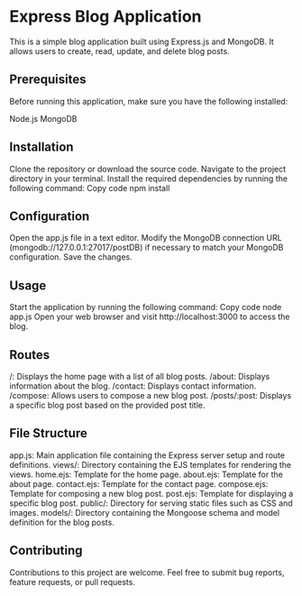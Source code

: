 # **Express Blog Application**
This is a simple blog application built using Express.js and MongoDB. It allows users to create, read, update, and delete blog posts.

## Prerequisites
Before running this application, make sure you have the following installed:

Node.js
MongoDB
## Installation
Clone the repository or download the source code.
Navigate to the project directory in your terminal.
Install the required dependencies by running the following command:
Copy code
npm install
## Configuration
Open the app.js file in a text editor.
Modify the MongoDB connection URL (mongodb://127.0.0.1:27017/postDB) if necessary to match your MongoDB configuration.
Save the changes.
## Usage
Start the application by running the following command:
Copy code
node app.js
Open your web browser and visit http://localhost:3000 to access the blog.
## Routes
/: Displays the home page with a list of all blog posts.
/about: Displays information about the blog.
/contact: Displays contact information.
/compose: Allows users to compose a new blog post.
/posts/:post: Displays a specific blog post based on the provided post title.
## File Structure
app.js: Main application file containing the Express server setup and route definitions.
views/: Directory containing the EJS templates for rendering the views.
home.ejs: Template for the home page.
about.ejs: Template for the about page.
contact.ejs: Template for the contact page.
compose.ejs: Template for composing a new blog post.
post.ejs: Template for displaying a specific blog post.
public/: Directory for serving static files such as CSS and images.
models/: Directory containing the Mongoose schema and model definition for the blog posts.
## Contributing
Contributions to this project are welcome. Feel free to submit bug reports, feature requests, or pull requests.
